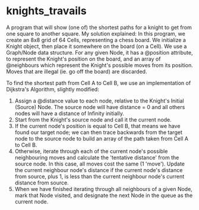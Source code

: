 # knights_travails
A program that will show (one of) the shortest paths for a knight to get from one square to another square. 
My solution explained: 
In this program, we create an 8x8 grid of 64 Cells, representing a chess board. We initialize a Knight object, then place it somewhere on the board (on a Cell).
We use a Graph/Node data structure. For any given Node, it has a @position attribute, to represent the Knight's position on the board, and an array of @neighbours which represent the Knight's possible moves from its position. Moves that are illegal (ie. go off the board) are discarded. 

To find the shortest path from Cell A to Cell B, we use an implementation of Dijkstra's Algorithm, slightly modified: 
1) Assign a @distance value to each node, relative to the Knight's Initial (Source) Node. The source node will have distance = 0 and all others nodes will have a distance of Infinity initially.
1) Start from the Knight's source node and call it the current node.
2) If the current node's position is equal to Cell B, that means we have found our target node; we can then trace backwards from the target node to the source node to build an array of the path taken from Cell A to Cell B. 
3) Otherwise, iterate through each of the current node's possible neighbouring moves and calculate the 'tentative distance' from the source node. In this case, all moves cost the same (1 'move'). Update the current neighbour node's distance if the current node's distance from source, plus 1, is less than the current neighbour node's current distance from source.
4) When we have finished iterating through all neighbours of a given Node, mark that Node visited, and designate the next Node in the queue as the current node.
